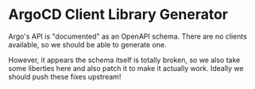 # ArgoCD Client Library Generator

Argo's API is "documented" as an OpenAPI schema.
There are no clients available, so we should be able to generate one.

However, it appears the schema itself is totally broken, so we also take some liberties here and also patch it to make it actually work.
Ideally we should push these fixes upstream!
